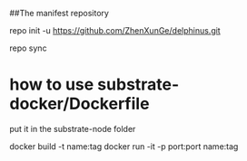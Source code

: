##The manifest repository

repo init -u https://github.com/ZhenXunGe/delphinus.git

repo sync
# how to use substrate-docker/Dockerfile
put it in the substrate-node folder

docker build -t name:tag
docker run -it -p port:port name:tag
